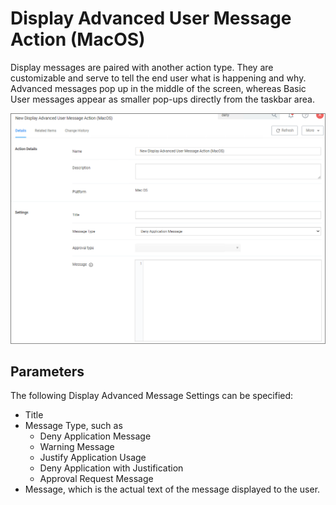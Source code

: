 [title]: # (Display Advanced User Message)
[tags]: # (action)
[priority]: # (3)
# Display Advanced User Message Action (MacOS)

Display messages are paired with another action type. They are customizable and serve to tell the end user what is happening and why. Advanced messages pop up in the middle of the screen, whereas Basic User messages appear as smaller pop-ups directly from the taskbar area.

![Display Advanced User Message Action Settings](images/macOS-adv-msg.png "Display Advanced User Message Action Settings")

## Parameters

The following Display Advanced Message Settings can be specified:

* Title
* Message Type, such as
  * Deny Application Message
  * Warning Message
  * Justify Application Usage
  * Deny Application with Justification
  * Approval Request Message
* Message, which is the actual text of the message displayed to the user.
